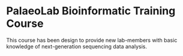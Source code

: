 # PalaeoLab Bioinformatic Training Course
This course has been design to provide new lab-members with basic knowledge of next-generation sequencing data analysis.
